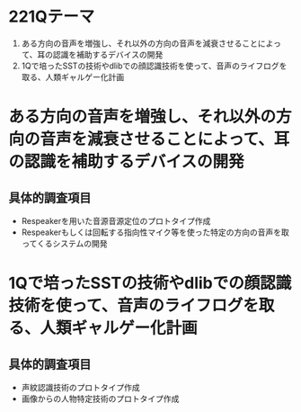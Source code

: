 # 221Qテーマ
1. ある方向の音声を増強し、それ以外の方向の音声を減衰させることによって、耳の認識を補助するデバイスの開発
2. 1Qで培ったSSTの技術やdlibでの顔認識技術を使って、音声のライフログを取る、人類ギャルゲー化計画

# ある方向の音声を増強し、それ以外の方向の音声を減衰させることによって、耳の認識を補助するデバイスの開発
## 具体的調査項目
- Respeakerを用いた音源音源定位のプロトタイプ作成
- Respeakerもしくは回転する指向性マイク等を使った特定の方向の音声を取ってくるシステムの開発
# 1Qで培ったSSTの技術やdlibでの顔認識技術を使って、音声のライフログを取る、人類ギャルゲー化計画
## 具体的調査項目
- 声紋認識技術のプロトタイプ作成
- 画像からの人物特定技術のプロトタイプ作成